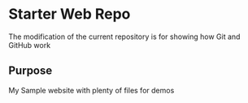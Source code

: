 # Starter Web Repo

The modification of the current repository is for showing how Git and GitHub work

## Purpose

My Sample website with plenty of files for demos
